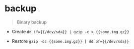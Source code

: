 # backup

> Binary backup

- Create
`dd if={{/dev/sda}} | gzip -c > {{some.img.gz}}`

- Restore
`gzip -dc {{some.img.gz}} | dd of={{/dev/sda}}`

